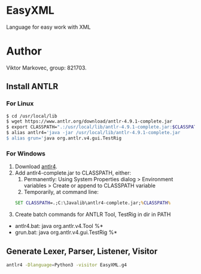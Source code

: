# EasyXML
Language for easy work with XML

# Author
Viktor Markovec, group: 821703.

## Install ANTLR

### For Linux

``` bash
$ cd /usr/local/lib
$ wget https://www.antlr.org/download/antlr-4.9.1-complete.jar
$ export CLASSPATH=".:/usr/local/lib/antlr-4.9.1-complete.jar:$CLASSPATH"
$ alias antlr4='java -jar /usr/local/lib/antlr-4.9.1-complete.jar
$ alias grun='java org.antlr.v4.gui.TestRig
```

### For Windows
  1. Download [antlr4](https://www.antlr.org/download/antlr-4.9.1-complete.jar).
  1. Add antlr4-complete.jar to CLASSPATH, either:
     1. Permanently: Using System Properties dialog > Environment variables > Create or append to CLASSPATH variable
     1. Temporarily, at command line:
      ```cmd 
      SET CLASSPATH=.;C:\Javalib\antlr4-complete.jar;%CLASSPATH%
      ```
  1. Create batch commands for ANTLR Tool, TestRig in dir in PATH
  * antlr4.bat: java org.antlr.v4.Tool %*
  * grun.bat:   java org.antlr.v4.gui.TestRig %*
  
  ## Generate Lexer, Parser, Listener, Visitor
  
  ```bash 
  antlr4 -Dlanguage=Python3 -visitor EasyXML.g4
  ```
